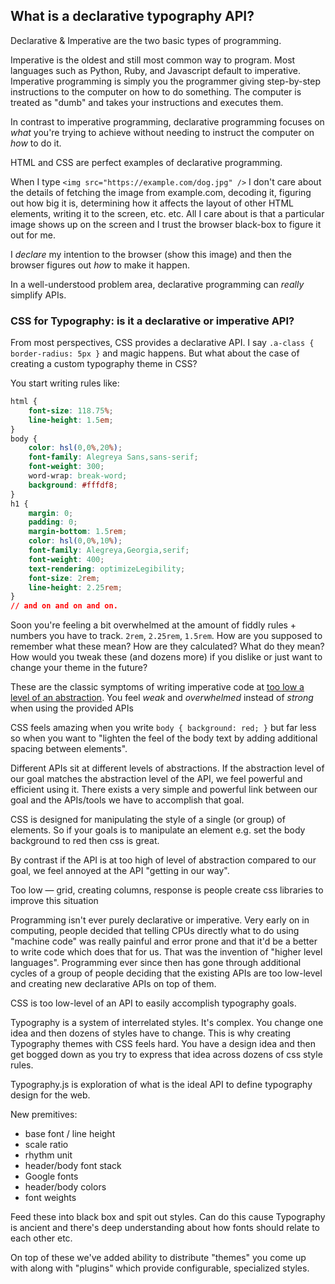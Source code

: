 ## What is a declarative typography API?
Declarative & Imperative are the two basic types of programming.

Imperative is the oldest and still most common way to program. Most
languages such as Python, Ruby, and Javascript default to imperative.
Imperative programming is simply you the programmer giving step-by-step
instructions to the computer on how to do something. The computer is
treated as "dumb" and takes your instructions and executes them.

In contrast to imperative programming, declarative programming focuses
on *what* you're trying to achieve without needing to instruct the
computer on *how* to do it.

HTML and CSS are perfect examples of declarative programming.

When I type `<img src="https://example.com/dog.jpg" />` I don't care
about the details of fetching the image from example.com, decoding it,
figuring out how big it is, determining how it affects the layout of
other HTML elements, writing it to the screen, etc. etc. All I care
about is that a particular image shows up on the screen and I trust the
browser black-box to figure it out for me.

I *declare* my intention to the browser (show this image) and then the
browser figures out *how* to make it happen.

In a well-understood problem area, declarative programming can *really*
simplify APIs.

### CSS for Typography: is it a declarative or imperative API?
From most perspectives, CSS provides a declarative API. I say `.a-class
{ border-radius: 5px }` and magic happens. But what about the case of
creating a custom typography theme in CSS?

You start writing rules like:

```css
html {
    font-size: 118.75%;
    line-height: 1.5em;
}
body {
    color: hsl(0,0%,20%);
    font-family: Alegreya Sans,sans-serif;
    font-weight: 300;
    word-wrap: break-word;
    background: #fffdf8;
}
h1 {
    margin: 0;
    padding: 0;
    margin-bottom: 1.5rem;
    color: hsl(0,0%,10%);
    font-family: Alegreya,Georgia,serif;
    font-weight: 400;
    text-rendering: optimizeLegibility;
    font-size: 2rem;
    line-height: 2.25rem;
}
// and on and on and on.
```

Soon you're feeling a bit overwhelmed at the amount of fiddly rules +
numbers you have to track. `2rem`, `2.25rem`, `1.5rem`. How are you
supposed to remember what these mean? How are they calculated? What do
they mean? How would you tweak these (and dozens more) if you dislike or
just want to change your theme in the future?

These are the classic symptoms of writing imperative code at [too low a
level of an abstraction](http://worrydream.com/LadderOfAbstraction/).
You feel *weak* and *overwhelmed* instead of *strong* when using the provided APIs

CSS feels amazing when you write `body { background: red; }` but far
less so when you want to "lighten the feel of the body text by adding
additional spacing between elements".

Different APIs sit at different levels of abstractions. If the
abstraction level of our goal matches the abstraction level of the API,
we feel powerful and efficient using it. There exists a very simple and
powerful link between our goal and the APIs/tools we have to accomplish
that goal.

CSS is designed for manipulating the style of a single (or group) of
elements. So if your goals is to manipulate an element e.g. set the body
background to red then css is great.

By contrast if the API is at too high of level of abstraction compared
to our goal, we feel annoyed at the API "getting in our way".

Too low — grid, creating columns, response is people create css
libraries to improve this situation

Programming isn't ever purely declarative or imperative. Very early on
in computing, people decided that telling CPUs directly what to do using
"machine code" was really painful and error prone and that it'd be a
better to write code which does that for us. That was the invention of
"higher level languages". Programming ever since then has gone through
additional cycles of a group of people deciding that the existing APIs
are too low-level and creating new declarative APIs on top of them.

CSS is too low-level of an API to easily accomplish typography goals.

Typography is a system of interrelated styles. It's complex. You change
one idea and then dozens of styles have to change. This is why creating
Typography themes with CSS feels hard. You have a design idea and then
get bogged down as you try to express that idea across dozens of css
style rules.

Typography.js is exploration of what is the ideal API to define typography
design for the web.

New premitives:

 * base font / line height
 * scale ratio
 * rhythm unit
 * header/body font stack
 * Google fonts
 * header/body colors
 * font weights

Feed these into black box and spit out styles. Can do this cause
Typography is ancient and there's deep understanding about how fonts
should relate to each other etc.

On top of these we've added ability to distribute "themes" you come up
with along with "plugins" which provide configurable, specialized
styles.

